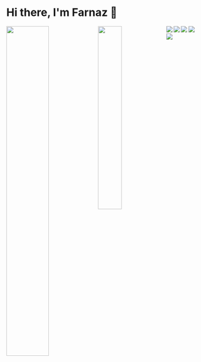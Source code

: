 # Hi there, I'm Farnaz 👋 
<img align="left" width= "47%" src= "https://github-readme-stats.vercel.app/api?username=Farnaz4&rank_icon=github&theme=highcontrast" />
<img align="left" width= "35%" src= "https://github-readme-stats.vercel.app/api/top-langs/?username=Farnaz4&layout=compact&theme=highcontrast" />
<img   src= "https://img.shields.io/badge/AWS-%23FF9900.svg?style=for-the-badge&logo=amazon-aws&logoColor=white" />
<img   src= "https://img.shields.io/badge/azure-%230072C6.svg?style=for-the-badge&logo=microsoftazure&logoColor=white" />
<img  align="left" src= "https://img.shields.io/badge/Oracle-F80000?style=for-the-badge&logo=oracle&logoColor=white" />
<img align="left"  src= "https://img.shields.io/badge/java-%23ED8B00.svg?style=for-the-badge&logo=openjdk&logoColor=white" />
<img  align="left" src= "https://img.shields.io/badge/python-3670A0?style=for-the-badge&logo=python&logoColor=ffdd54" />
